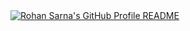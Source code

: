 <a href="https://github.com/Rohansarna/Rohansarna">
  <picture>
    <source media="(prefers-color-scheme: dark)" srcset="https://raw.githubusercontent.com/Rohansarna/Rohansarna/main/ascii-artbw.ans">
    <img alt="Rohan Sarna's GitHub Profile README" src="https://raw.githubusercontent.com/Rohansarna/Rohansarna/main/ascii-art.ans">
  </picture>
</a>
